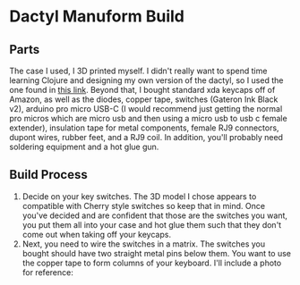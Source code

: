 # Dactyl Manuform Build
## Parts
The case I used, I 3D printed myself. I didn't really want to spend time learning Clojure and designing my own version of the dactyl, so I used the one found in [this link](https://github.com/abstracthat/dactyl-manuform). Beyond that, I bought standard xda keycaps off of Amazon, as well as the diodes, copper tape, switches (Gateron Ink Black v2), arduino pro micro USB-C (I would recommend just getting the normal pro micros which are micro usb and then using a micro usb to usb c female extender), insulation tape for metal components, female RJ9 connectors, dupont wires, rubber feet, and a RJ9 coil. In addition, you'll probably need soldering equipment and a hot glue gun.
## Build Process
1. Decide on your key switches. The 3D model I chose appears to compatible with Cherry style switches so keep that in mind. Once you've decided and are confident that those are the switches you want, you put them all into your case and hot glue them such that they don't come out when taking off your keycaps.
2. Next, you need to wire the switches in a matrix. The switches you bought should have two straight metal pins below them. You want to use the copper tape to form columns of your keyboard. I'll include a photo for reference:
